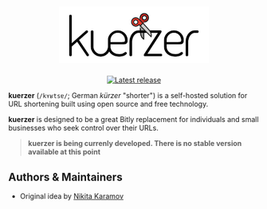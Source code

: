 <div align="center">
<h1>
<img src="https://raw.githubusercontent.com/kuerzer/brand/master/logo_title/title-with-scissors.png" width="300" alt="kuerzer">
</h1>

<a href="https://github.com/kuerzer/kuerzer/releases"><img src="https://badgen.net/github/release/kuerzer/kuerzer/stable" alt="Latest release"></a>
</div>

**kuerzer** (`/kʏʁtsɐ/`; German *kürzer* "shorter") is a self-hosted solution
for URL shortening built using open source and free technology.

**kuerzer** is designed to be a great Bitly replacement for individuals and
small businesses who seek control over their URLs.

> **kuerzer is being currenly developed. There is no stable version available at
  this point**

## Authors & Maintainers

* Original idea by [Nikita Karamov](https://karamoff.dev)
